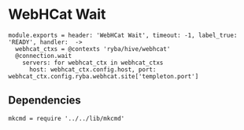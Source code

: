 
# WebHCat Wait

    module.exports = header: 'WebHCat Wait', timeout: -1, label_true: 'READY', handler:  ->
      webhcat_ctxs = @contexts 'ryba/hive/webhcat'
      @connection.wait
        servers: for webhcat_ctx in webhcat_ctxs
          host: webhcat_ctx.config.host, port: webhcat_ctx.config.ryba.webhcat.site['templeton.port']

## Dependencies

    mkcmd = require '../../lib/mkcmd'
